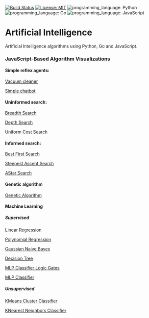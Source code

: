 [![Build Status](https://img.shields.io/badge/build-passing-brightgreen)](https://github.com/ECYS-FIUSAC/fortranpeg/actions)
[![License: MIT](https://img.shields.io/badge/license-MIT-blue)](https://opensource.org/licenses/MIT)
![programming_language: Python](https://img.shields.io/badge/programming_language-Python-blue)
![programming_language: Go](https://img.shields.io/badge/programming_language-Go-blue)
![programming_language: JavaScript](https://img.shields.io/badge/programming_language-JavaScript-blue)

# Artificial Intelligence
Artificial Intelligence algorithms using Python, Go and JavaScript.

### JavaScript-Based Algorithm Visualizations

#### Simple reflex agents:

[Vacuum cleaner](https://luisespino.github.io/artificial-intelligence/01-intelligent-agent/vacuum/javascript/)

[Simple chatbot](https://luisespino.github.io/artificial-intelligence/01-intelligent-agent/chatbot/javascript/)

#### Uninformed search:

[Breadth Search](https://luisespino.github.io/artificial-intelligence/02-uninformed-search/01-breadth-first-search/javascript/)

[Depth Search](https://luisespino.github.io/artificial-intelligence/02-uninformed-search/02-depth-first-search/javascript/)

[Uniform Cost Search](https://luisespino.github.io/artificial-intelligence/02-uninformed-search/05-uniform-cost-search/javascript/)


#### Informed search:

[Best First Search](https://luisespino.github.io/artificial-intelligence/03-informed-search/01-best-first-search/javascript/)

[Steepest Ascent Search](https://luisespino.github.io/artificial-intelligence/03-informed-search/02-hill-climbing-search/javascript/)

[AStar Search](https://luisespino.github.io/artificial-intelligence/03-informed-search/04-astar-search/javascript/)


#### Genetic algorithm

[Genetic Algorithm](https://luisespino.github.io/artificial-intelligence/05-genetic-algorithm/javascript/)

#### Machine Learning

##### Supervised

[Linear Regression](https://luisespino.github.io/artificial-intelligence/06-ml-linear-regression/javascript/)

[Polynomial Regression](https://luisespino.github.io/artificial-intelligence/07-ml-polynomial-regression/javascript/)

[Gaussian Naive Bayes](https://luisespino.github.io/artificial-intelligence/09-naive-bayes/javascript/)

[Decision Tree](https://luisespino.github.io/artificial-intelligence/javascript/11-decision-tree.html)

[MLP Classifier Logic Gates ](https://luisespino.github.io/artificial-intelligence/javascript/12-mlp-classifier.html)

[MLP Classifier](https://luisespino.github.io/artificial-intelligence/javascript/13-mlp-classifier.html)

##### Unsupervised

[KMeans Cluster Classifier](https://luisespino.github.io/artificial-intelligence/javascript/14-kmeans-classifier.html)

[KNearest Neighbors Classifier](https://luisespino.github.io/artificial-intelligence/javascript/15-neighbors-classifier.html)